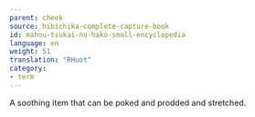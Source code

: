 ```yaml
---
parent: cheek
source: hibichika-complete-capture-book
id: mahou-tsukai-no-hako-small-encyclopedia
language: en
weight: 51
translation: "RHuot"
category:
- term
---
```


A soothing item that can be poked and prodded and stretched.
